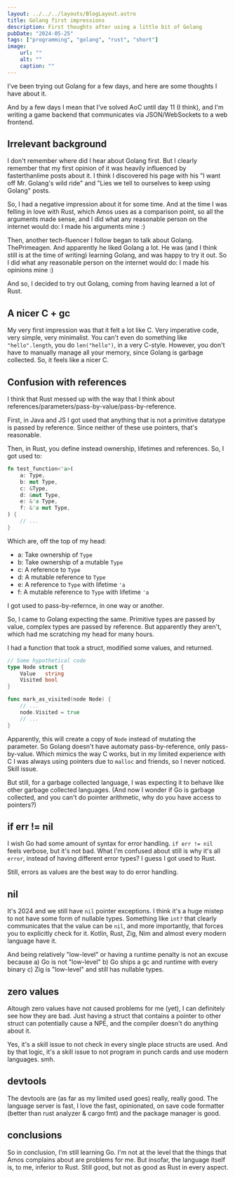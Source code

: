 ```yaml
---
layout: ../../../layouts/BlogLayout.astro
title: Golang first impressions
description: First thoughts after using a little bit of Golang
pubDate: "2024-05-25"
tags: ["programming", "golang", "rust", "short"]
image: 
    url: ""
    alt: ""
    caption: ""
---
```


I've been trying out Golang for a few days, and here are some thoughts
I have about it.

And by a few days I mean that I've solved AoC until day 11 (I think),
and I'm writing a game backend that communicates via JSON/WebSockets
to a web frontend.


## Irrelevant background

I don't remember where did I hear about Golang first. But I clearly
remember that my first opinion of it was heavily influenced by fasterthanlime
posts about it. I think I discovered his page with his "I want off Mr. Golang's
wild ride" and "Lies we tell to ourselves to keep using Golang" posts.

So, I had a negative impression about it for some time. And at the time I
was felling in love with Rust, which Amos uses as a comparison point,
so all the arguments made sense, and I did what any reasonable person on the
internet would do: I made his arguments mine :)

Then, another tech-fluencer I follow began to talk about Golang. ThePrimeagen.
And apparently he liked Golang a lot. He was (and I think still is at the
time of writing) learning
Golang, and was happy to try it out. So I did what any reasonable person on
the internet would do: I made his opinions mine :)

And so, I decided to try out Golang, coming from having learned a lot of Rust.


## A nicer C + gc

My very first impression was that it felt a lot like C. Very imperative code,
very simple, very minimalist. You can't even do something like `"hello".length`,
you do `len("hello")`, in a very C-style. However, you don't have to manually
manage all your memory, since Golang is garbage collected. So, it feels like a
nicer C.


## Confusion with references

I think that Rust messed up with the way that I think about
references/parameters/pass-by-value/pass-by-reference.

First, in Java and JS I got used that anything that is not a primitive
datatype is passed by reference. Since neither of these use pointers, that's
reasonable.

Then, in Rust, you define instead ownership, lifetimes and references. So, I
got used to:

```rust
fn test_function<'a>(
    a: Type,
    b: mut Type,
    c: &Type,
    d: &mut Type,
    e: &'a Type,
    f: &'a mut Type,
) {
    // ...
}
```

Which are, off the top of my head:

- a: Take ownership of `Type`
- b: Take ownership of a mutable `Type`
- c: A reference to `Type`
- d: A mutable reference to `Type`
- e: A reference to `Type` with lifetime `'a`
- f: A mutable reference to `Type` with lifetime `'a`

I got used to pass-by-refernce, in one way or another.

So, I came to Golang expecting the same. Primitive types are passed by value,
complex types are passed by reference. But apparently they aren't, which had
me scratching my head for many hours.

I had a function that took a struct, modified some values, and returned.

```go
// Some hypothetical code
type Node struct {
    Value   string
    Visited bool
}

func mark_as_visited(node Node) {
    // ...
    node.Visited = true
    // ...
}
```

Apparently, this will create a copy of `Node` instead of mutating the parameter.
So Golang doesn't have automaty pass-by-reference, only pass-by-value. Which
mimics the way C works, but in my limited experience with C I was always using
pointers due to `malloc` and friends, so I never noticed. Skill issue.

But still, for a garbage collected language, I was expecting it to behave like
other garbage collected languages. (And now I wonder if Go is garbage collected,
and you can't do pointer arithmetic, why do you have access to pointers?)



## if err != nil

I wish Go had some amount of syntax for error handling. `if err != nil` feels
verbose, but it's not bad. What I'm confused about still is why it's all
`error`, instead of having different error types? I guess I got used to Rust.

Still, errors as values are the best way to do error handling.

## nil

It's 2024 and we still have `nil` pointer exceptions. I think it's a huge
mistep to not have some form of nullable types. Something like `int?` that
clearly communicates that the value can be `nil`, and more importantly,
that forces you to explicitly check for it. Kotlin, Rust, Zig, Nim and
almost every modern language have it.

And being relatively "low-level" or having a runtime penalty is not an excuse
because a) Go is not "low-level" b) Go ships a gc and runtime with every binary
c) Zig is "low-level" and still has nullable types.


## zero values

Altough zero values have not caused problems for me (yet), I can definitely see
how they are bad. Just having a struct that contains a pointer to other struct
can potentially cause a NPE, and the compiler doesn't do anything about it.

Yes, it's a skill issue to not check in every single place structs are used.
And by that logic, it's a skill issue to not program in punch cards and use
modern languages. smh.


## devtools

The devtools are (as far as my limited used goes) really, really good. The
language server is fast, I love the fast, opinionated, on save code formatter
(better than rust analyzer & cargo fmt) and the package manager is good.

## conclusions

So in conclusion, I'm still learning Go. I'm not at the level that
the things that Amos complains about are problems for me. But insofar, the
language itself is, to me, inferior to Rust. Still good, but not as good
as Rust in every aspect.

